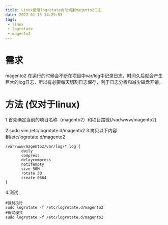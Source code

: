 ```yaml
---
title: Linux使用logrotate自动切割magento2日志
date: 2022-01-13 14:29:53
tags:
 - linux
 - logrotate
 - magento2
---
```

 # 需求
 magento2 在运行的时候会不断在项目中var/log中记录日志，时间久后就会产生巨大的log日志，所以有必要每天切割日志保存，利于日志分析和减少磁盘开销。
 # 方法 (仅对于linux)
 1.首先确定当前的项目名称（magento2）和项目路径(/var/www/magento2)

 2.sudo vim /etc/logrotate.d/magento2
 3.拷贝以下内容到/etc/logrotate.d/magento2
 ```
 /var/www/magento2/var/log/*.log {
        daily
        compress
        delaycompress
        notifempty
        size 50M
        rotate 30
        create 0664
}
 ```
4.测试
```shell
#强制执行
sudo logrotate -f /etc/logrotate.d/magento2
#调试模式
sudo logrotate -f /etc/logrotate.d/magento2
```
